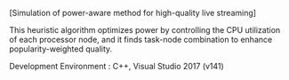[Simulation of power-aware method for high-quality live streaming]

This heuristic algorithm optimizes power by controlling the CPU utilization of each processor node, and it finds task-node combination to enhance popularity-weighted quality.

Development Environment : C++, Visual Studio 2017 (v141)